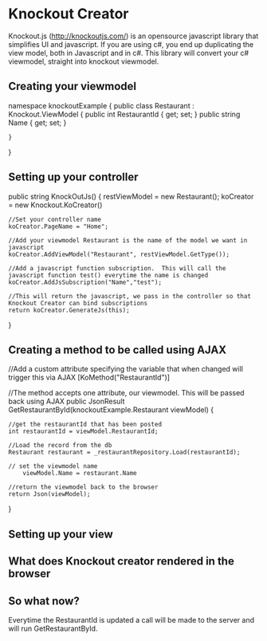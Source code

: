 Knockout Creator
================

Knockout.js (http://knockoutjs.com/) is an opensource javascript library that simplifies UI and javascript.  If you are using c#, you end up duplicating the view model, both in Javascript and in c#.  This library will convert your c# viewmodel, straight into knockout viewmodel.

Creating your viewmodel
-----------------------
namespace knockoutExample
{
	public class Restaurant : Knockout.ViewModel
	{
	        public int RestaurantId { get; set; }
		public string Name { get; set; }

	}
}

Setting up your controller
--------------------------

public string KnockOutJs() {
	restViewModel = new Restaurant();
	koCreator = new Knockout.KoCreator()

	//Set your controller name
	koCreator.PageName = "Home";

	//Add your viewmodel Restaurant is the name of the model we want in javascript
	koCreator.AddViewModel("Restaurant", restViewModel.GetType());

	//Add a javascript function subscription.  This will call the javascript function test() everytime the name is changed
	koCreator.AddJsSubscription("Name","test");

	//This will return the javascript, we pass in the controller so that Knockout Creator can bind subscriptions
	return koCreator.GenerateJs(this);
}

Creating a method to be called using AJAX
-----------------------------------------

//Add a custom attribute specifying the variable that when changed will trigger this via AJAX
[KoMethod("RestaurantId")]

//The method accepts one attribute, our viewmodel.  This will be passed back using AJAX
public JsonResult GetRestaurantById(knockoutExample.Restaurant viewModel) {

	//get the restaurantId that has been posted
	int restaurantId = viewModel.RestaurantId;

	//Load the record from the db
	Restaurant restaurant = _restaurantRepository.Load(restaurantId);

	// set the viewmodel name
        viewModel.Name = restaurant.Name
	
	//return the viewmodel back to the browser
	return Json(viewModel);
}

Setting up your view
--------------------

<script type="text/javascript" language="javascript">
	@Html.Action("KnockOutJs","Home")
</script>

What does Knockout creator rendered in the browser
--------------------------------------------------

<script type="text/javascript" language="javascript">
$(function() {var baseModel = {RestaurantId: ko.observable(),
Name: ko.observable(),
$(function() {var  Restaurant = ko.mapping.fromJS(baseModel);
window.Restaurant = Restaurant;
ko.applyBindings(window.Restaurant);Restaurant.Name.subscribe(function(){test()});
});
});
</script>

So what now?
------------
Everytime the RestaurantId is updated a call will be made to the server and will run GetRestaurantById.

